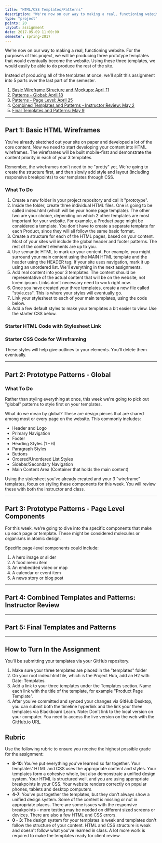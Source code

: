 ```yaml
---
title: "HTML/CSS Templates/Patterns"
description: "We're now on our way to making a real, functioning website."
type: "project"
points: 20
layout: assignment
date: 2017-05-09 11:00:00
semester: spring-2017
---
```


We're now on our way to making a real, functioning website.  For the purposes of this project, we will be producing three prototype templates that would eventually become the website.  Using these three templates, we would easily be able to do produce the rest of the site.

Instead of producing all of the templates at once, we'll split this assignment into 5 parts over the last part of the semester.

1.  <a href="#1">Basic Wireframe Structure and Mockups: April 11</a>
2.  <a href="#2">Patterns - Global: April 18</a>
3.  <a href="#3">Patterns - Page Level: April 25</a>
4.  <a href="#4">Combined Templates and Patterns - Instructor Review: May 2</a>
5.  <a href="#5">Final Templates and Patterns: May 9</a>

---

<span id="1"></span>

## Part 1: Basic HTML Wireframes

You've already sketched out your site on paper and developed a lot of the core content.  Now we need to start developing your content into HTML wireframes.  The wireframes will be built mobile-first and demonstrate the content priority in each of your 3 templates.

Remember, the wireframes don't need to be "pretty" yet.  We're going to create the structure first, and then slowly add style and layout (including responsive breakpoints) to our templates through CSS.

### What To Do

1.  Create a new folder in your project repository and call it "prototype".  
2.  Inside the folder, create three individual HTML files.  One is going to be called index.html (which will be your home page template).  The other two are your choice, depending on which 2 other templates are most important for your website.  For example, a Product page might be considered a template.  You don't have to create a separate template for each Product, since they will all follow the same basic format.
3. Create a structure for each of the HTML pages, based on your content.  Most of your sites will include the global header and footer patterns.  The rest of the content elements are up to you.
4. Use semantic HTML to mark up your content.  For example, you might surround your main content using the MAIN HTML template and the header using the HEADER tag. If your site uses navigation, mark it up using an unordered list.  We'll everything in the next assignments.
5. Add real content into your 3 templates.  The content should be representative of the actual content that will be on the website, not lorem ipsum.  Links don't necessary need to work right now.
6. Once you have created your three templates, create a new file called "style.css".  This is where your styles will eventually go.
7. Link your stylesheet to each of your main templates, using the code below.
8. Add a few default styles to make your templates a bit easier to view.  Use the starter CSS below.

### Starter HTML Code with Stylesheet Link

<script src="https://gist.github.com/challahan/08eddc8da7152f483f99.js"></script>

### Starter CSS Code for Wireframing

These styles will help give outlines to your elements.  You'll delete them eventually.

<script src="https://gist.github.com/challahan/8d1a513d126feb7e69ce.js"></script>


---

<span id="2"></span>

## Part 2: Prototype Patterns - Global

### What To Do

Rather than styling everything at once, this week we're going to pick out "global" patterns to style first on your templates.

What do we mean by global?  These are design pieces that are shared among most or every page on the website.  This commonly includes:

* Header and Logo
* Primary Navigation
* Footer
* Heading Styles (1 - 6)
* Paragraph Styles
* Buttons
* Ordered/Unordered List Styles
* Sidebar/Secondary Navigation
* Main Content Area (Container that holds the main content)

Using the stylesheet you've already created and your 3 "wireframe" templates, focus on styling these components for this week.  You will review these with both the instructor and class.  

---

<span id="3"></span>

## Part 3: Prototype Patterns - Page Level Components

For this week, we're going to dive into the specific components that make up each page or template.  These might be considered molecules or organisms in atomic design.  

Specific page-level components could include:

1.  A hero image or slider
2.  A food menu item
3.  An embedded video or map
4.  A calendar or event item
5.  A news story or blog post

---

<span id="4"></span>

## Part 4: Combined Templates and Patterns: Instructor Review


---

<span id="5"></span>

## Part 5: Final Templates and Patterns


---

## How to Turn In the Assignment

You'll be submitting your templates via your GitHub repository.

1.  Make sure your three templates are placed in the "templates" folder
2.  On your root index.html file, which is the Project Hub, add an H2 with Date: Templates.
3.  Add a link to your three templates under the Templates section.  Name each link with the title of the template, for example "Product Page Template".
4.  After you've committed and synced your changes via GitHub Desktop, you can submit both the timeline hyperlink and the link your three templates via Blackboard Learn.  Note: Don't link to the local version on your computer.  You need to access the live version on the web with the GitHub.io URL.

## Rubric

Use the following rubric to ensure you receive the highest possible grade for the assignment:

* **8-10**: You've put everything you've learned so far together.  Your templates' HTML and CSS uses the appropriate content and styles.  Your templates form a cohesive whole, but also demonstrate a unified design system.  Your HTML is structured well, and you are using appropriate breakpoints in your CSS. Your website renders correctly on popular phones, tablets and desktop computers.
* **4-7**: You've put together the templates, but they don't always show a unified design system.  Some of the content is missing or not in appropriate places.  There are some issues with the responsive breakpoints - more testing may be needed on different sized screens or devices.  There are also a few HTML and CSS errors.
* **0 - 3**: The design system for your templates is week and templates don't follow the structure of your content.  HTML and CSS structure is weak and doesn't follow what you've learned in class.   A lot more work is required to make the templates ready for client review.
